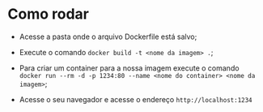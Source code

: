 # Como rodar

 - Acesse a pasta onde o arquivo Dockerfile está salvo;

 - Execute o comando `docker build -t <nome da imagem> .`;

 - Para criar um container para a nossa imagem execute o comando `docker run --rm -d -p 1234:80 --name <nome do container> <nome da imagem>`;

 - Acesse o seu navegador e acesse o endereço `http://localhost:1234`